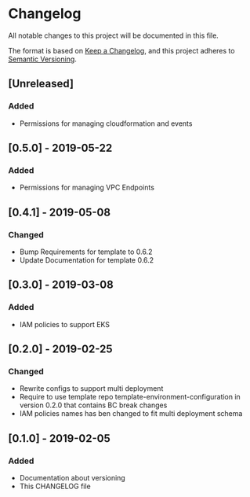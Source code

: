 # Changelog
All notable changes to this project will be documented in this file.

The format is based on [Keep a Changelog](https://keepachangelog.com/en/1.0.0/),
and this project adheres to [Semantic Versioning](https://semver.org/spec/v2.0.0.html).


## [Unreleased]
### Added
- Permissions for managing cloudformation and events

## [0.5.0] - 2019-05-22
### Added
- Permissions for managing VPC Endpoints

## [0.4.1] - 2019-05-08 
### Changed
- Bump Requirements for template to 0.6.2
- Update Documentation for template 0.6.2

## [0.3.0] - 2019-03-08 
### Added
 - IAM policies to support EKS

## [0.2.0] - 2019-02-25
### Changed
- Rewrite configs to support multi deployment
- Require to use template repo template-environment-configuration in version 0.2.0 that contains BC break changes
- IAM policies names has ben changed to fit multi deployment schema

## [0.1.0] - 2019-02-05
### Added
- Documentation about versioning
- This CHANGELOG file



